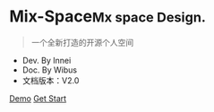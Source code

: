 # Mix-Space<small>Mx space Design.</small>

> 一个全新打造的开源个人空间

- Dev. By Innei
- Doc. By Wibus
- 文档版本：V2.0

[Demo](https://innei.ren) [Get Start](#信息)

